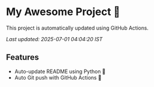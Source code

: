 # My Awesome Project 🚀

This project is automatically updated using GitHub Actions.

_Last updated: 2025-07-01 04:04:20 IST_

## Features
- Auto-update README using Python 🐍
- Auto Git push with GitHub Actions 🤖
